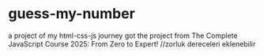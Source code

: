 # guess-my-number
a project of my html-css-js journey 
got the project from The Complete JavaScript Course 2025: From Zero to Expert!
//zorluk dereceleri eklenebilir
